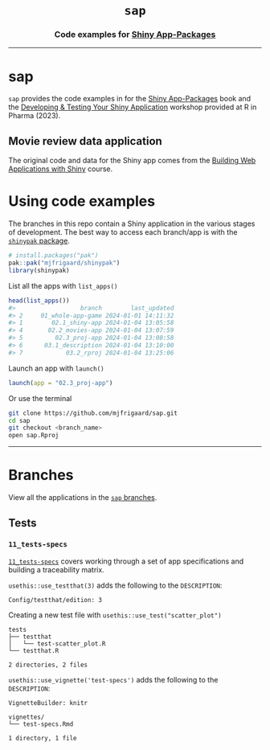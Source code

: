 <h1 align="center"> <code><strong>sap</strong></code> </h1>
<h3 align="center"> Code examples for <a href="https://mjfrigaard.github.io/shiny-app-pkgs/"> Shiny App-Packages </a> </h3>
<hr>

# sap

`sap` provides the code examples in for the [Shiny App-Packages](https://mjfrigaard.github.io/shiny-app-pkgs/) book and the [Developing & Testing Your Shiny Application](https://mjfrigaard.github.io/dev-test-shiny/) workshop provided at R in Pharma (2023).

## Movie review data application

The original code and data for the Shiny app comes from the [Building Web Applications with Shiny](https://rstudio-education.github.io/shiny-course/) course.

# Using code examples

The branches in this repo contain a Shiny application in the various stages of development. The best way to access each branch/app is with the [`shinypak` package](https://mjfrigaard.github.io/shinypak/). 

```r
# install.packages("pak")
pak::pak("mjfrigaard/shinypak")
library(shinypak)
```

List all the apps with `list_apps()`

```r
head(list_apps())
#>                  branch        last_updated
#> 2     01_whole-app-game 2024-01-01 14:11:32
#> 1        02.1_shiny-app 2024-01-04 13:05:58
#> 4       02.2_movies-app 2024-01-04 13:07:59
#> 5         02.3_proj-app 2024-01-04 13:08:58
#> 6      03.1_description 2024-01-04 13:10:00
#> 7            03.2_rproj 2024-01-04 13:25:06
```

Launch an app with `launch()`

```r
launch(app = "02.3_proj-app")
```

Or use the terminal

``` bash
git clone https://github.com/mjfrigaard/sap.git
cd sap
git checkout <branch_name>
open sap.Rproj
```

------------------------------------------------------------------------

# Branches

View all the applications in the [`sap` branches](https://github.com/mjfrigaard/sap/branches/all).

## Tests 

### `11_tests-specs`

[`11_tests-specs`](https://github.com/mjfrigaard/sap/tree/11_tests-specs) covers working through a set of app specifications and building a traceability matrix. 

`usethis::use_testthat(3)` adds the following to the `DESCRIPTION`:

```
Config/testthat/edition: 3
```

Creating a new test file with `usethis::use_test("scatter_plot")`

```
tests
├── testthat
│   └── test-scatter_plot.R
└── testthat.R

2 directories, 2 files
```

`usethis::use_vignette('test-specs')` adds the following to the `DESCRIPTION`:

```
VignetteBuilder: knitr
```

```
vignettes/
└── test-specs.Rmd

1 directory, 1 file
```

